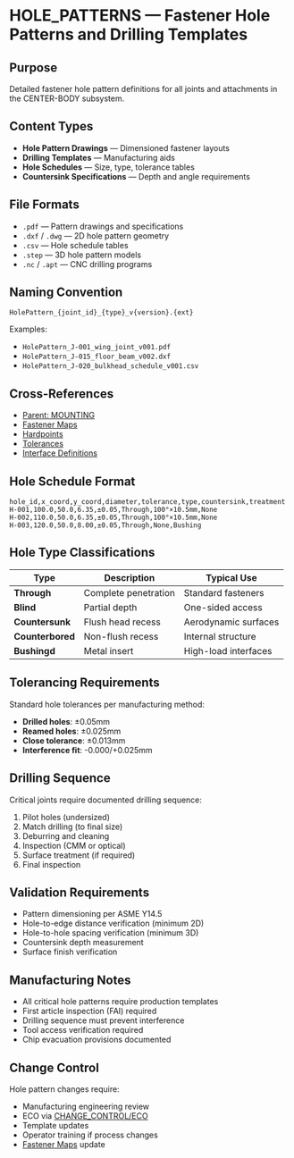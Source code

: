 # HOLE_PATTERNS — Fastener Hole Patterns and Drilling Templates

## Purpose

Detailed fastener hole pattern definitions for all joints and attachments in the CENTER-BODY subsystem.

## Content Types

- **Hole Pattern Drawings** — Dimensioned fastener layouts
- **Drilling Templates** — Manufacturing aids
- **Hole Schedules** — Size, type, tolerance tables
- **Countersink Specifications** — Depth and angle requirements

## File Formats

- `.pdf` — Pattern drawings and specifications
- `.dxf` / `.dwg` — 2D hole pattern geometry
- `.csv` — Hole schedule tables
- `.step` — 3D hole pattern models
- `.nc` / `.apt` — CNC drilling programs

## Naming Convention

```
HolePattern_{joint_id}_{type}_v{version}.{ext}
```

Examples:
- `HolePattern_J-001_wing_joint_v001.pdf`
- `HolePattern_J-015_floor_beam_v002.dxf`
- `HolePattern_J-020_bulkhead_schedule_v001.csv`

## Cross-References

- [Parent: MOUNTING](../README.md)
- [Fastener Maps](../FASTENER_MAPS/README.md)
- [Hardpoints](../HARDPOINTS/README.md)
- [Tolerances](../../TOLERANCES/)
- [Interface Definitions](../../INTERFACES/)

## Hole Schedule Format

```csv
hole_id,x_coord,y_coord,diameter,tolerance,type,countersink,treatment
H-001,100.0,50.0,6.35,±0.05,Through,100°×10.5mm,None
H-002,110.0,50.0,6.35,±0.05,Through,100°×10.5mm,None
H-003,120.0,50.0,8.00,±0.05,Through,None,Bushing
```

## Hole Type Classifications

| Type | Description | Typical Use |
|------|-------------|-------------|
| **Through** | Complete penetration | Standard fasteners |
| **Blind** | Partial depth | One-sided access |
| **Countersunk** | Flush head recess | Aerodynamic surfaces |
| **Counterbored** | Non-flush recess | Internal structure |
| **Bushingd** | Metal insert | High-load interfaces |

## Tolerancing Requirements

Standard hole tolerances per manufacturing method:
- **Drilled holes**: ±0.05mm
- **Reamed holes**: ±0.025mm
- **Close tolerance**: ±0.013mm
- **Interference fit**: -0.000/+0.025mm

## Drilling Sequence

Critical joints require documented drilling sequence:
1. Pilot holes (undersized)
2. Match drilling (to final size)
3. Deburring and cleaning
4. Inspection (CMM or optical)
5. Surface treatment (if required)
6. Final inspection

## Validation Requirements

- Pattern dimensioning per ASME Y14.5
- Hole-to-edge distance verification (minimum 2D)
- Hole-to-hole spacing verification (minimum 3D)
- Countersink depth measurement
- Surface finish verification

## Manufacturing Notes

- All critical hole patterns require production templates
- First article inspection (FAI) required
- Drilling sequence must prevent interference
- Tool access verification required
- Chip evacuation provisions documented

## Change Control

Hole pattern changes require:
- Manufacturing engineering review
- ECO via [CHANGE_CONTROL/ECO](../../CHANGE_CONTROL/ECO/README.md)
- Template updates
- Operator training if process changes
- [Fastener Maps](../FASTENER_MAPS/README.md) update
